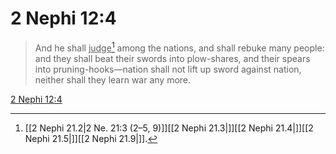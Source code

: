 # 2 Nephi 12:4

> And he shall <u>judge</u>[^a] among the nations, and shall rebuke many people: and they shall beat their swords into plow-shares, and their spears into pruning-hooks—nation shall not lift up sword against nation, neither shall they learn war any more.

[2 Nephi 12:4](https://www.churchofjesuschrist.org/study/scriptures/bofm/2-ne/12?lang=eng&id=p4#p4)


[^a]: [[2 Nephi 21.2|2 Ne. 21:3 (2–5, 9)]][[2 Nephi 21.3|]][[2 Nephi 21.4|]][[2 Nephi 21.5|]][[2 Nephi 21.9|]].  

